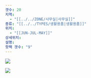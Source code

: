 ```yaml
---
갯수: 20
지역:
  - "[[../../ZONE/사무실|사무실]]"
종류: "[[../../TYPES/생활용품|생활용품]]"
위치:
  - "[[JUN-JUL-MAY]]"
상세위치: 
설명: 
핫팩 갯수: "9"
---
```

![](http://192.168.50.22/devices/250221_IMG_0005.jpg)

![](http://192.168.50.22/devices/250221_IMG_0004.jpg)